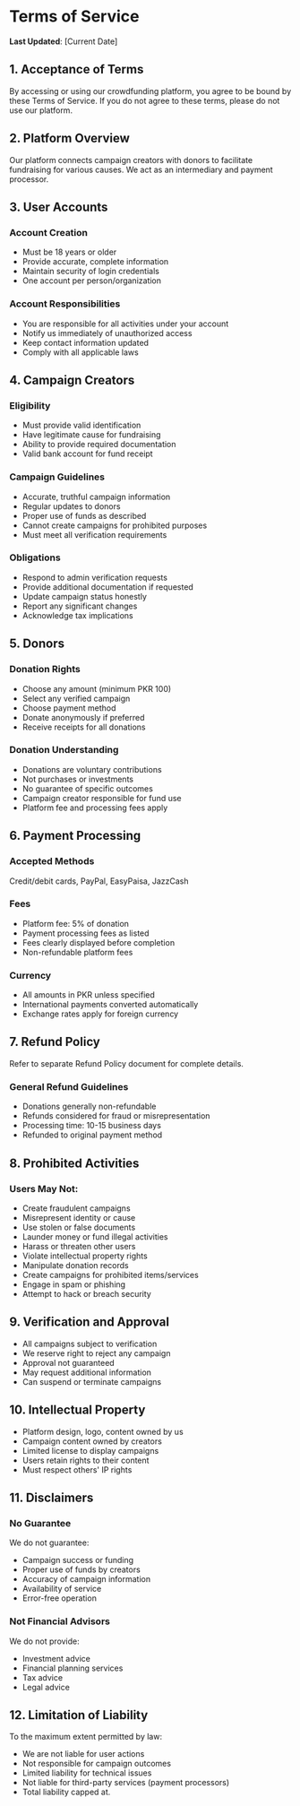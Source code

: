 # Terms of Service

**Last Updated**: [Current Date]

## 1. Acceptance of Terms
By accessing or using our crowdfunding platform, you agree to be bound by these Terms of Service. If you do not agree to these terms, please do not use our platform.

## 2. Platform Overview
Our platform connects campaign creators with donors to facilitate fundraising for various causes. We act as an intermediary and payment processor.

## 3. User Accounts

### Account Creation
- Must be 18 years or older
- Provide accurate, complete information
- Maintain security of login credentials
- One account per person/organization

### Account Responsibilities
- You are responsible for all activities under your account
- Notify us immediately of unauthorized access
- Keep contact information updated
- Comply with all applicable laws

## 4. Campaign Creators

### Eligibility
- Must provide valid identification
- Have legitimate cause for fundraising
- Ability to provide required documentation
- Valid bank account for fund receipt

### Campaign Guidelines
- Accurate, truthful campaign information
- Regular updates to donors
- Proper use of funds as described
- Cannot create campaigns for prohibited purposes
- Must meet all verification requirements

### Obligations
- Respond to admin verification requests
- Provide additional documentation if requested
- Update campaign status honestly
- Report any significant changes
- Acknowledge tax implications

## 5. Donors

### Donation Rights
- Choose any amount (minimum PKR 100)
- Select any verified campaign
- Choose payment method
- Donate anonymously if preferred
- Receive receipts for all donations

### Donation Understanding
- Donations are voluntary contributions
- Not purchases or investments
- No guarantee of specific outcomes
- Campaign creator responsible for fund use
- Platform fee and processing fees apply

## 6. Payment Processing

### Accepted Methods
Credit/debit cards, PayPal, EasyPaisa, JazzCash

### Fees
- Platform fee: 5% of donation
- Payment processing fees as listed
- Fees clearly displayed before completion
- Non-refundable platform fees

### Currency
- All amounts in PKR unless specified
- International payments converted automatically
- Exchange rates apply for foreign currency

## 7. Refund Policy
Refer to separate Refund Policy document for complete details.

### General Refund Guidelines
- Donations generally non-refundable
- Refunds considered for fraud or misrepresentation
- Processing time: 10-15 business days
- Refunded to original payment method

## 8. Prohibited Activities

### Users May Not:
- Create fraudulent campaigns
- Misrepresent identity or cause
- Use stolen or false documents
- Launder money or fund illegal activities
- Harass or threaten other users
- Violate intellectual property rights
- Manipulate donation records
- Create campaigns for prohibited items/services
- Engage in spam or phishing
- Attempt to hack or breach security

## 9. Verification and Approval
- All campaigns subject to verification
- We reserve right to reject any campaign
- Approval not guaranteed
- May request additional information
- Can suspend or terminate campaigns

## 10. Intellectual Property
- Platform design, logo, content owned by us
- Campaign content owned by creators
- Limited license to display campaigns
- Users retain rights to their content
- Must respect others' IP rights

## 11. Disclaimers

### No Guarantee
We do not guarantee:
- Campaign success or funding
- Proper use of funds by creators
- Accuracy of campaign information
- Availability of service
- Error-free operation

### Not Financial Advisors
We do not provide:
- Investment advice
- Financial planning services
- Tax advice
- Legal advice

## 12. Limitation of Liability
To the maximum extent permitted by law:
- We are not liable for user actions
- Not responsible for campaign outcomes
- Limited liability for technical issues
- Not liable for third-party services (payment processors)
- Total liability capped at.
